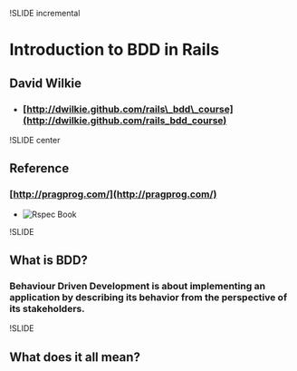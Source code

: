 !SLIDE incremental

# Introduction to BDD in Rails
## David Wilkie
* ### [http://dwilkie.github.com/rails\_bdd\_course](http://dwilkie.github.com/rails_bdd_course)

!SLIDE center

## Reference

### [http://pragprog.com/](http://pragprog.com/)

* ![Rspec Book](/the-rspec-book.gif)

!SLIDE

## What is BDD?

### Behaviour Driven Development is about implementing an application by describing its behavior from the perspective of its stakeholders.

!SLIDE

## What does it all mean?

